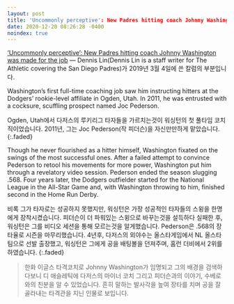 ```yaml
---
layout: post
title: 'Uncommonly perceptive': New Padres hitting coach Johnny Washington was made for the job
date: 2020-12-20 08:26:28 -0400
noindex: true
---
```


[‘Uncommonly perceptive’: New Padres hitting coach Johnny Washington was made for the job](https://theathletic.com/848209/2019/03/04/uncommonly-perceptive-new-padres-hitting-coach-johnny-washington-was-made-for-the-job/) &mdash; Dennis Lin(Dennis Lin is a staff writer for The Athletic covering the San Diego Padres)가 2019년 3월 4일에 쓴 칼럼의 부분입니다.

Washington’s first full-time coaching job saw him instructing hitters at the Dodgers’ rookie-level affiliate in Ogden, Utah. In 2011, he was entrusted with a cocksure, scuffling prospect named Joc Pederson.

Ogden, Utah에서 다저스의 루키리그 타자들을 가르치는것이 워싱턴의 첫 풀타임 코치직이었습니다. 2011년, 그는 Joc Pederson(작 피더슨)을 자신만만하게 맡았습니다.
{:.faded}

Though he never flourished as a hitter himself, Washington fixated on the swings of the most successful ones. After a failed attempt to convince Pederson to retool his movements for more power, Washington put him through a revelatory video session. Pederson ended the season slugging .568. Four years later, the Dodgers outfielder started for the National League in the All-Star Game and, with Washington throwing to him, finished second in the Home Run Derby.

비록 그가 타자로는 성공하지 못했지만, 워싱턴은 가장 성공적인 타자들의 스윙을 한명에게 장착시켰습니다. 피더슨이 더 파워있는 스윙으로 바꾸는것을 설득하다 실패한 후, 워싱턴은 그를 비디오 세션을 통해 모르는것을 알게했습니다. Pederson은 .568의 장타율로 시즌을 마무리했습니다. 4년후, 다저스의 외야수는 올스타게임에서 NL 올스타팀으로 선발 출장했고, 워싱턴은 그에게 공을 배팅볼을 던져주며, 홈런 더비에서 2위를 하였습니다.
{:.faded}

> 한화 이글스 타격코치로 Johnny Washington가 임명되고 그의 배경을 검색하다보니 디 애슬레틱에 다저스의 마이너 코치 그리고 피더슨과의 이야기, 수베로와의 친분을 알 수 있었습니다. 흔히 말하는 발사각을 높여 장타를 치며 공을 잘 골라내는 타격관을 지닌 인물로 보입니다.
